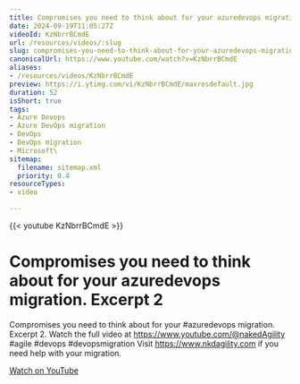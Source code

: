 ```yaml
---
title: Compromises you need to think about for your azuredevops migration. Excerpt 2
date: 2024-09-19T11:05:27Z
videoId: KzNbrrBCmdE
url: /resources/videos/:slug
slug: compromises-you-need-to-think-about-for-your-azuredevops-migration-excerpt-2
canonicalUrl: https://www.youtube.com/watch?v=KzNbrrBCmdE
aliases:
- /resources/videos/KzNbrrBCmdE
preview: https://i.ytimg.com/vi/KzNbrrBCmdE/maxresdefault.jpg
duration: 52
isShort: true
tags:
- Azure Devops
- Azure DevOps migration
- DevOps
- DevOps migration
- Microsoft\
sitemap:
  filename: sitemap.xml
  priority: 0.4
resourceTypes:
- video

---
```

{{< youtube KzNbrrBCmdE >}}

# Compromises you need to think about for your azuredevops migration. Excerpt 2

Compromises you need to think about for your #azuredevops migration. Excerpt 2. Watch the full video at https://www.youtube.com/@nakedAgility #agile #devops #devopsmigration Visit https://www.nkdagility.com if you need help with your migration.

[Watch on YouTube](https://www.youtube.com/watch?v=KzNbrrBCmdE)


